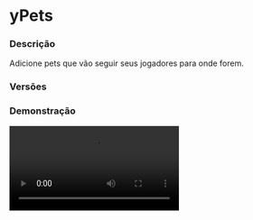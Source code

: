 # yPets
<secondary-label ref="utility"/>

### Descrição
Adicione pets que vão seguir seus jogadores para onde forem.

### Versões
<secondary-label ref="1.8"/>
<secondary-label ref="1.9"/>
<secondary-label ref="1.10"/>
<secondary-label ref="1.11"/>
<secondary-label ref="1.12"/>
<secondary-label ref="1.13"/>
<secondary-label ref="1.14"/>
<secondary-label ref="1.15"/>
<secondary-label ref="1.16"/>
<secondary-label ref="1.17"/>
<secondary-label ref="1.18"/>
<secondary-label ref="1.19"/>
<secondary-label ref="1.20"/>
<secondary-label ref="1.21"/>

### Demonstração
<video src="//www.youtube.com/watch?v=ntNJqeatnDQ"/>


<chapter title="Comandos" id="commands" collapsible="true">
<code-block lang="plain text">/pets - Abre o menu principal
/pets help - Envia a mensagem de ajuda
/pets givepet - Dá pets para um jogador
/pets givefood - Dá ração para pets para um jogador
/pets givebowl - Dá pote de ração para um jogador
/pets giveslot - Dá slots para um jogador
/pets reload - Recarrega as configurações</code-block>
</chapter>

<chapter title="Permissões" id="permissions" collapsible="true">
<code-block lang="plain text">ypets.use - Permissão para o /pets
ypets.give - Permissão para o /pets givepet
ypets.givefood - Permissão para o /pets givefood
ypets.givebowl - Permissão para o /pets givebowl
ypets.giveslot - Permissão para o /pets giveslot
ypets.admin.reload - Permissão para o /pets reload</code-block>
</chapter>

## Configuração
<primary-label ref="config"/>
Confira os arquivos de configuração deste plugin e revise os detalhes para garantir uma implementação correta.

<chapter title="Arquivos de Configuração" collapsible="true">
<chapter title="Estrutura do diretório" collapsible="false">
<code-block lang="plain text" ignore-vars="true">
Estrutura do diretório:
└── yPets/
    ├── pets/
    │    └── lion.yml
    ├── commands.yml
    ├── config.yml
    ├── menus.yml
    └── messages.yml
</code-block>
</chapter>

<chapter title="pets" collapsible="true">
<chapter title="lion.yml" collapsible="true">
<code-block lang="yaml" ignore-vars="true">
<![CDATA[
# Nome do PET
display-name: '&6&lLeão &8[Nvl. {level}]'

# Permissão para equipar o PET
permission: ''

# A cabeça do PET vai ser pequena?
small: false

# Distância entre o player e o PET
distance-between: 1.3

# Cabeça do PET
skull:
  material: '85b70944ef8967762d53064d21dfe1e260eacfa7b29788c3e3abb45bcf650577'

# Nível padrão do PET
default-level: 0

# Nível máximo do PET
max-level: 100

# Quantia BASE de XP necessária para upar
exp-base: 10.0

# Quantia ADICIONAL POR NÍVEL de XP necessária para upar
exp-per-level: 10.0

# Quanto de EXP cada comida irá dar
exp-per-food: 1.0

# Sistema de sons
# Lista disponível: https://helpch.at/docs/1.8/index.html?org/bukkit/Sound.html
sounds:
  # Som ao evoluir o nível
  up: 'LEVEL_UP'

# Configuração do holograma
hologram:
  enabled: false
  off-set: 2.5
  lines: [ '&6&lLeão &8[Nvl. {level}]' ]

# Item ativável do PET
item:
  material: '85b70944ef8967762d53064d21dfe1e260eacfa7b29788c3e3abb45bcf650577'
  name: '&6&lPet Leão &8[{tier_display}&8]'
  lore:
    - '&7Este pet é um multiplicador'
    - '&7de &fspawners&7.'
    - ''
    - '&6Informações'
    - ' &fNível: &7{level}'
    - ' &fBônus &6(spawners)&f: &7{bonus_spawners}%'
    - ' &fDesconto &6(spawners)&f: &7{discount_spawners}%'
    - ' &fProgresso: &7{progressbar} &7{percentage}'
    - ''
    - ' &8Evolua o seu pet'
    - ' &8alimentando-o com ração.'
    - ''
    - '&6Clique para ativar'

# Item no menu
icon:
  material: '85b70944ef8967762d53064d21dfe1e260eacfa7b29788c3e3abb45bcf650577'
  name: '&6&lPet Leão &8[{tier_display}&8]'
  lore:
    - '&7Este pet é um multiplicador'
    - '&7de &fspawners&7.'
    - ''
    - '&6Informações'
    - ' &fNível: &7{level}'
    - ' &fBônus &6(spawners)&f: &7{bonus_spawners}%'
    - ' &fDesconto &6(spawners)&f: &7{discount_spawners}%'
    - ' &fProgresso: &7{progressbar} &7{percentage}'
    - ''
    - ' &8Evolua o seu pet'
    - ' &8alimentando-o com ração.'
    - ''
    - '&6Botão esquerdo &8-> &fEquipar'
    - '&6Botão direito &8-> &fRecolher'

# Item no menu (equipado)
icon-equipped:
  material: '85b70944ef8967762d53064d21dfe1e260eacfa7b29788c3e3abb45bcf650577'
  name: '&6&lPet Leão &8[{tier_display}&8]'
  lore:
    - '&7Este pet é um multiplicador'
    - '&7de &fspawners&7.'
    - ''
    - '&6Informações'
    - ' &fNível: &7{level}'
    - ' &fBônus &6(spawners)&f: &7{bonus_spawners}%'
    - ' &fDesconto &6(spawners)&f: &7{discount_spawners}%'
    - ' &fProgresso: &7{progressbar} &7{percentage}'
    - ''
    - ' &8Evolua o seu pet'
    - ' &8alimentando-o com ração.'
    - ''
    - '&6Botão esquerdo &8-> &fDesequipar'

tiers:
  tier-1:
    # Ordenação dos tiers
    # Padrão: 1
    order: 1
    # Nível necessário para formar este tier
    need-level: 0
    # Nome do tier
    display-name: '&7Comum'
    # Buffs que irá dar ao jogador
    buffs:
      base:
        # Bônus de Venda de drops de Spawners -> ySpawners
        bonus-spawners: 10.0
        # Bônus de Venda de drops de Máquinas -> yMaquinas e yMaquinasVirtuais
        bonus-machines: 0.0
        # Bônus de Venda na mina -> yMinas e yMinasPackets
        bonus-mines: 0.0
        # Bônus de Venda no armazém -> yArmazem
        bonus-storage: 0.0
        # Bônus de Venda nas plantas -> yCampo e yPlantacoes
        bonus-farm: 0.0
        # Bônus de Venda na floresta -> yFloresta
        bonus-forest: 0.0
        # Bônus de Venda -> yVender
        bonus-sell: 0.0
        # Bônus de Venda na pesca -> yPesca
        bonus-fish: 0.0
        # Bônus de Almas -> yAlmas
        bonus-almas: 0.0
        # Desconto na compra de spawners -> ySpawnersShop
        discount-spawners: 5.0
        # Desconto na compra de máquinas -> yMaquinas e yMaquinasVirtuais
        discount-machines: 0.0
      per-level:
        bonus-spawners: 0.01
        bonus-machines: 0.0
        bonus-mines: 0.0
        bonus-storage: 0.0
        bonus-farm: 0.0
        bonus-forest: 0.0
        bonus-sell: 0.0
        bonus-fish: 0.0
        bonus-almas: 0.0
        discount-spawners: 0.005
        discount-machines: 0.0
      # Lista de efeitos que o jogador irá ter
      # effect:level
      effect-list: [ 'INCREASE_DAMAGE:1', 'SPEED:1' ]
      # Mundos que o jogador irá ter fly
      fly-worlds: [ 'PlotWorld' ]
      # Comandos que serão executados ao renascer
      # Caso queira dar um "kit", por exemplo.
      respawn-commands: []
      # Comandos que serão executados ao equipar o pet e ao logar
      equip-login-commands: []
      # Comandos que serão executados ao desequipar o pet e ao deslogar
      unequip-quit-commands: []
  tier-2:
    order: 2
    need-level: 10
    display-name: '&7Mediano'
    buffs:
      base:
        bonus-spawners: 20.0
        bonus-machines: 0.0
        bonus-mines: 0.0
        bonus-storage: 0.0
        bonus-farm: 0.0
        bonus-fish: 0.0
        bonus-almas: 0.0
        discount-spawners: 10.0
        discount-machines: 0.0
      per-level:
        bonus-spawners: 0.01
        bonus-machines: 0.0
        bonus-mines: 0.0
        bonus-storage: 0.0
        bonus-farm: 0.0
        bonus-fish: 0.0
        bonus-almas: 0.0
        discount-spawners: 0.005
        discount-machines: 0.0
      effect-list: [ 'INCREASE_DAMAGE:1', 'SPEED:1' ]
      fly-worlds: [ 'PlotWorld' ]
      respawn-commands: []
      equip-login-commands: []
      unequip-quit-commands: []
]]>
</code-block>
</chapter>

</chapter>

<chapter title="commands.yml" collapsible="true">
<code-block lang="yaml" ignore-vars="true">
<![CDATA[
#     ___                                          _
#    / __\___  _ __ ___  _ __ ___   __ _ _ __   __| |___
#   / /  / _ \| '_ ` _ \| '_ ` _ \ / _` | '_ \ / _` / __|
#  / /__| (_) | | | | | | | | | | | (_| | | | | (_| \__ \
#  \____/\___/|_| |_| |_|_| |_| |_|\__,_|_| |_|\__,_|___/
#
# Lista de comandos do plugin.

# Utilize "comando|comando" para criar aliases.
# Por exemplo: "gm|gamemode"
# Você pode criar quantas aliases quiser.
commands:
  pet: 'ypets|pet|pets'
]]>
</code-block>
</chapter>

<chapter title="config.yml" collapsible="true">
<code-block lang="yaml" ignore-vars="true">
<![CDATA[
#         ____      _
#  _   _|  _ \ ___| |_ ___
# | | | | |_) / _ \ __/ __|
# | |_| |  __/  __/ |_\__ \
#  \__, |_|   \___|\__|___/
#  |___/

# *** ALERTA
# ESTE PLUGIN REQUER A OPÇÃO "packet-events" ATIVADA NO SEU yPlugins
# ***

# Modo de depuração para correção de problemas no plugin.
debug-mode: false

#      ___      _        _
#     /   \__ _| |_ __ _| |__   __ _ ___  ___
#    / /\ / _` | __/ _` | '_ \ / _` / __|/ _ \
#   / /_// (_| | || (_| | |_) | (_| \__ \  __/
#  /___,' \__,_|\__\__,_|_.__/ \__,_|___/\___|
#
# Configurações do banco de dados.

database:
  # Determina o tipo de banco de dados. Valores válidos: [SQLITE, MYSQL, HIKARI (recomendado)]
  storage-type: SQLITE

  # Dados para conexão ao banco de dados MYSQL.
  data:
    # Endereço de conexão do banco de dados. [EX: 127.0.0.1]
    host: localhost
    # Porta de conexão do banco de dados. [EX: 3306]
    port: 3306
    # Nome do banco de dados a ser conectado. [EX: minecraft]
    database: ''
    # Usuário de conexão. [EX: root]
    username: ''
    # Senha do usuário de conexão: [EX: 123]
    password: ''

#   __      _   _   _
#  / _\ ___| |_| |_(_)_ __   __ _ ___
#  \ \ / _ \ __| __| | '_ \ / _` / __|
#  _\ \  __/ |_| |_| | | | | (_| \__ \
#  \__/\___|\__|\__|_|_| |_|\__, |___/
#
# Sistemas principais.

# Delay para carregar os dados depois do login
# Necessário para usar em servidor de mina separado
# Recomendado: 20 ticks
login-delay: 20

# Sistemas gerais
general:
  # Este servidor é o principal?
  # Exemplo: servidor rankup
  # Caso esse servidor for uma mina, floresta, campo, etc, deixe false.
  main-server: true
  # Poder stackar PETS de tipos e atributos idênticos
  stack-equal: false
  # Mundos em que não irá mostrar o PET para outros jogadores
  target-world-blacklist: []

# Slots de pet
slots:
  # Quantia padrão de slots que o jogador irá ter
  default: 1
  # Quantia máxima de slots que o jogador poderá ter
  max: 20
  # Item do slot que será ativável
  item:
    material: 'HOPPER'
    name: '&bSlots'
    lore:
      - ''
      - '&fQuantia: &a{amount}'
      - ''
      - '&7Clique com botão direito para ativar.'

# Comida do PET
food:
  material: 'INK_SACK:3'
  name: '&eRação para Pet'
  lore:
    - '&7Utilize esta ração para alimentar'
    - '&7o seu Pet, fazendo-o evoluir.'
    - ''
    - '&eComo usar?'
    - '&fAlimente o seu Pet mirando nele.'

# Item para obter o pote
bowl:
  material: 'FLOWER_POT_ITEM'
  name: '&ePote de Ração'
  lore:
    - '&7Utilize este item para obter'
    - '&7o pote de ração.'
    - ''
    - '&aClique para ativar.'

# Configuração da barra de progresso
progress-bar:
  amount: 10
  symbol: ':'
  color-yes: '&a'
  color-no: '&7'
]]>
</code-block>
</chapter>

<chapter title="menus.yml" collapsible="true">
<code-block lang="yaml" ignore-vars="true">
<![CDATA[
#
#    /\/\   ___ _ __  _   _ ___
#   /    \ / _ \ '_ \| | | / __|
#  / /\/\ \  __/ | | | |_| \__ \
#  \/    \/\___|_| |_|\__,_|___/
#
# Sistema de menus.

# Setas dos menus.
arrows:
  back:
    material: 'ARROW:0'
    name: '&cVoltar'
    lore: ['&7Clique para voltar ao menu anterior.']
  previous:
    material: 'ARROW:0'
    name: '&cAnterior'
    lore: ['&7Clique para ir à página anterior.']
  next:
    material: 'ARROW:0'
    name: '&aPróximo'
    lore: ['&7Clique para ir à próxima página.']

# Menu principal
main:
  name: '&8Pets'
  size: 36
  slots: [ 11, 12, 13, 14, 15 ]
  previous-slot: 9
  next-slot: 17
  items:
    jar-slot: 30
    unequip-slot: 32
    hidden-slot: 33
    hidden:
      material: 'ENDER_PEARL'
      name: '&cOcultar'
      lore: ['&7Escolhe entre exibir seu pet', '&7a você e outros jogadores, ou', '&7apenas receber os buffs.', '', '&f Oculto: &r{status}', '', '&aClique para alternar']
    unequip:
      material: 'BARRIER'
      name: '&cDesequipar'
      lore: ['&7Clique aqui para desequipar', '&7o seu pet.']
    jar-no-has:
      material: 'FLOWER_POT_ITEM'
      name: '&ePote de Ração'
      lore:
        - '&7Armazene aqui a ração que'
        - '&7o seu PET irá consumir.'
        - ''
        - '&cVocê não possui o pote de ração para PET.'
    jar:
      material: 'FLOWER_POT_ITEM'
      name: '&ePote de Ração'
      lore:
        - '&7Armazene aqui a ração que'
        - '&7o seu PET irá consumir.'
        - ''
        - ' &fArmazenado: &a{amount}'
        - ''
        - '&8 * Tenha em mente que ao alimentar'
        - '&8   o seu PET, irá consumir a ração'
        - '&8   até ela acabar ou seu PET atingir'
        - '&8   o nível máximo.'
        - ''
        - '&7Botão esquerdo &8-> &fAlimentar o PET'
        - '&7Botão direito &8-> &fArmazenar'
    slot-empty:
      material: 'STAINED_GLASS_PANE:5'
      name: '&aSlot Livre'
      lore: []
    slot-need:
      material: 'STAINED_GLASS_PANE:14'
      name: '&cSlot Bloqueado'
      lore: []
  facing:
    e0:
      slot: 0
      material: 'STAINED_GLASS_PANE:8'
      name: ' '
      lore: []
    e1:
      slot: 1
      material: 'STAINED_GLASS_PANE:8'
      name: ' '
      lore: []
    e2:
      slot: 2
      material: 'STAINED_GLASS_PANE:8'
      name: ' '
      lore: []
    e3:
      slot: 3
      material: 'STAINED_GLASS_PANE:8'
      name: ' '
      lore: []
    e4:
      slot: 4
      material: 'STAINED_GLASS_PANE:8'
      name: ' '
      lore: []
    e5:
      slot: 5
      material: 'STAINED_GLASS_PANE:8'
      name: ' '
      lore: []
    e6:
      slot: 6
      material: 'STAINED_GLASS_PANE:8'
      name: ' '
      lore: []
    e7:
      slot: 7
      material: 'STAINED_GLASS_PANE:8'
      name: ' '
      lore: []
    e8:
      slot: 8
      material: 'STAINED_GLASS_PANE:8'
      name: ' '
      lore: []
    e9:
      slot: 10
      material: 'STAINED_GLASS_PANE:8'
      name: ' '
      lore: []
    e11:
      slot: 16
      material: 'STAINED_GLASS_PANE:8'
      name: ' '
      lore: []
    e12:
      slot: 18
      material: 'STAINED_GLASS_PANE:8'
      name: ' '
      lore: []
    e13:
      slot: 19
      material: 'STAINED_GLASS_PANE:8'
      name: ' '
      lore: []
    e14:
      slot: 20
      material: 'STAINED_GLASS_PANE:8'
      name: ' '
      lore: []
    e15:
      slot: 21
      material: 'STAINED_GLASS_PANE:8'
      name: ' '
      lore: []
    e16:
      slot: 22
      material: 'STAINED_GLASS_PANE:8'
      name: ' '
      lore: []
    e17:
      slot: 23
      material: 'STAINED_GLASS_PANE:8'
      name: ' '
      lore: []
    e18:
      slot: 24
      material: 'STAINED_GLASS_PANE:8'
      name: ' '
      lore: []
    e19:
      slot: 25
      material: 'STAINED_GLASS_PANE:8'
      name: ' '
      lore: []
    e20:
      slot: 26
      material: 'STAINED_GLASS_PANE:8'
      name: ' '
      lore: []

# Menu de armazenar comida
main-food:
  name: '&8Pets'
  size: 54
]]>
</code-block>
</chapter>

<chapter title="messages.yml" collapsible="true">
<code-block lang="yaml" ignore-vars="true">
<![CDATA[
#
#    /\/\   ___  ___ ___  __ _  __ _  ___  ___
#   /    \ / _ \/ __/ __|/ _` |/ _` |/ _ \/ __|
#  / /\/\ \  __/\__ \__ \ (_| | (_| |  __/\__ \
#  \/    \/\___||___/___/\__,_|\__, |\___||___/
#                              |___/
#
# Plugin messages

chat:
  syntax: '&cUse: /{command} {syntax}'
  target: '&cJogador {player} não encontrado.'
  number: '&cO argumento não é um número.'
  permission: '&cVocê não tem permissão para fazer isto.'
  console: '&cApenas jogadores in-game podem realizar esta ação.'
  cancelled: '&cVocê cancelou a ação.'
  reload: '&aConfigurações recarregadas com sucesso.'
  inv-full: '&cO seu inventário está cheio.'
  help: |

    &aPets comandos:

    &a> /pet givepet <player> <pet> <tier> <quantia>
    &a> /pet givefood <player> <quantia>
    &a> /pet giveslot <player> <quantia>
    &a> /pet givebowl <player> <quantia>
    &a> /pet reload

  slot-activated: '&aVocê ativou &e{amount} &ade slots.'
  slot-max: '&cVocê já chegou no máximo.'
  slot-give: '&aVocê deu &e{amount} &ade slots para o jogador &e{player}&a.'
  slot-enough: '&cVocê não possui slot disponíveis.'
  food-give: '&aVocê deu &e{amount} &ade ração para pet para o jogador &e{player}&a.'
  pet-give: '&aVocê deu &7{amount}x {pet}&a para o jogador &7{player}&a.'
  pet-received: '&aVocê recebeu &7{amount}x {pet}&a.'
  pet-list: |
    &cPet não encontrado.
    &cPet disponíveis: &f{list}
  pet-perm: '&cVocê não tem permissão para equipar este tipo de pet.'
  pet-equipped: '&aVocê está equipando o {pet}&a.'
  pet-already: '&cVocê já possui um pet deste tipo. Ademais, nenhum upgrade de tier foi possível.'
  pet-activated: '&aVocê ativou &7{amount}x {pet}&a.'
  pet-unequipped: '&cVocê desequipou seu PET.'
  pet-unequipped-none: '&cVocê não está equipando nenhum PET.'
  pet-collected: '&aVocê recolheu o seu PET.'
  pet-info: |

    &eInformações do PET

    &8-> &fNome: &r{pet} &8({player})
    &8-> &fTier: &6{tier} &7- {tier_display}

    &8-> &fEXP: &a{exp_has}&7/&c{exp_need} &8(Lvl. {level}/{level_max})
    &8-> &fProgresso: &7{progressbar} &7{percentage}

  pet-need-level: '&cOs PETS necessitam estar no mínimo no nível {level} para se juntarem e formarem o novo tier.'
  pet-equal-level: '&cOs PETS necessitam estar no mesmo nível para se juntarem e formarem o novo tier.'
  pet-tier-upgrade: '&aVocê evoluiu seu PET &f{pet} &a para o Tier &f{tier}&a.'
  pet-upgrade: '<nl>&eSeu &f{pet}&e atingiu o &fLvl. {level}&e e aprimorou o seu bônus!<nl>'
  pet-max: '&cO PET já está no nível máximo.'
  pet-none: '&cVocê não está equipando nenhum PET.'
  food-stored: '&aVocê armazenou &f{amount}&a rações para PET.'
  bowl-give: '&aVocê deu &e{amount} &ade pote de ração para pet para o jogador &e{player}&a.'
  bowl-already: '&cVocê já possui o pote de ração para PET.'
  bowl-activated: '&aVocê ativou o pote de ração para PET.'
  not-main-server: '&cNão é possível abrir o menu de pets, mas o seu bonus continua ativo.'
]]>
</code-block>
</chapter>

</chapter>


## Erros comuns
<primary-label ref="errors"/>

Antes de configurar o plugin, revise os pontos listados aqui para evitar problemas frequentes durante a configuração.

<seealso style="cards">
    <category ref="wrs">
        <a href="yplugins.md"></a>        <a href="https://ystoreplugins.com.br/plugins/detalhes/146-yPets">Site do plugin yPets</a>
    </category>
</seealso>